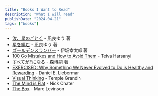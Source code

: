 ```yaml
---
title: "Books I Want to Read"
description: "What I will read"
publishDate: "2024-04-21"
tags: ["books"]
---
```


- [汝、星のごとく](https://bookclub.kodansha.co.jp/product?item=0000366625) - 凪良ゆう 著
- [星を編む](https://bookclub.kodansha.co.jp/product?item=0000379789) - 凪良ゆう 著
- [ゴールデンスランバー](https://www.shinchosha.co.jp/book/459603/) - 伊坂幸太郎 著
- [100 Go Mistakes and How to Avoid Them](https://www.manning.com/books/100-go-mistakes-and-how-to-avoid-them) - Teiva Harsanyi
- [すべてがFになる](https://bookclub.kodansha.co.jp/product?item=0000198009) - 森博嗣 著
- [EXERCISED: Why Something We Never Evolved to Do is Healthy and Rewarding](https://scholar.harvard.edu/exercised/home) - Daniel E. Lieberman
- [Visual Thinking](https://www.penguinrandomhouse.com/books/673207/visual-thinking-by-temple-grandin/) - Temple Grandin
- [The Mind is Flat](https://www.penguin.com.au/books/the-mind-is-flat-9780241208762) - Nick Chater
- [The Box](https://en.wikipedia.org/wiki/The_Box_(Levinson_book)) - Marc Levinson
